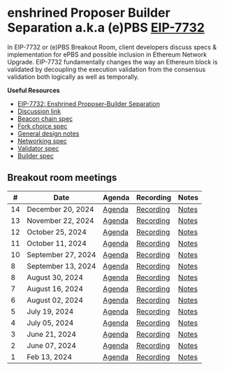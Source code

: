 # enshrined Proposer Builder Separation a.k.a (e)PBS [EIP-7732](https://eips.ethereum.org/EIPS/eip-7732)

In EIP-7732 or (e)PBS Breakout Room, client developers discuss specs & implementation for ePBS and possible inclusion in Ethereum Network Upgrade. EIP-7732 fundamentally changes the way an Ethereum block is validated by decoupling the execution validation from the consensus validation both logically as well as temporally.

**Useful Resources**
- [EIP-7732: Enshrined Proposer-Builder Separation](https://eips.ethereum.org/EIPS/eip-7732)
- [Discussion link](https://ethereum-magicians.org/t/eip-7732-enshrined-proposer-builder-separation-epbs/19634)
- [Beacon chain spec](https://github.com/potuz/consensus-specs/blob/f31929acd92efea3d3ac92ce7a8c6ea05bb2472c/specs/_features/epbs/beacon-chain.md)
- [Fork choice spec](https://github.com/potuz/consensus-specs/blob/f31929acd92efea3d3ac92ce7a8c6ea05bb2472c/specs/_features/epbs/fork-choice.md)
- [General design notes](https://github.com/potuz/consensus-specs/blob/f31929acd92efea3d3ac92ce7a8c6ea05bb2472c/specs/_features/epbs/design.md)
- [Networking spec](https://github.com/terencechain/consensus-specs/blob/6913f0d2bc116cb69420fb058e53e0da7c0cc03c/specs/_features/ePBS/p2p-interface.md)
- [Validator spec](https://github.com/terencechain/consensus-specs/blob/6913f0d2bc116cb69420fb058e53e0da7c0cc03c/specs/_features/ePBS/validator.md)
- [Builder spec](https://github.com/terencechain/consensus-specs/blob/6913f0d2bc116cb69420fb058e53e0da7c0cc03c/specs/_features/ePBS/builder.md)

## Breakout room meetings

| # | Date | Agenda | Recording | Notes |
| -- | --| -- | -- | -- |
|14| December 20, 2024 | [Agenda](https://github.com/ethereum/pm/issues/1222) | [Recording](https://youtu.be/a5k7dg_d42I) | [Notes](https://github.com/ethereum/pm/blob/master/Breakout-Room-Meetings/(e)PBS/Meeting%2014.md)|
|13| November 22, 2024 | [Agenda](https://github.com/ethereum/pm/issues/1198) | [Recording](https://youtu.be/v80-9dChohM) | [Notes](https://github.com/ethereum/pm/blob/master/Breakout-Room-Meetings/(e)PBS/Meeting%2013.md)|
|12| October 25, 2024 | [Agenda](https://github.com/ethereum/pm/issues/1188) | [Recording](https://youtu.be/fs6rNxHQ3f0) | [Notes](https://github.com/ethereum/pm/blob/master/Breakout-Room-Meetings/(e)PBS/Meeting%2012.md)|
|11| October 11, 2024 | [Agenda](https://github.com/ethereum/pm/issues/1173) | [Recording](https://youtu.be/Oo8c37ZfV3A) | [Notes](https://github.com/ethereum/pm/blob/master/Breakout-Room-Meetings/(e)PBS/Meeting%2011.md)|
|10| September 27, 2024 | [Agenda](https://github.com/ethereum/pm/issues/1157) | [Recording](https://youtu.be/s5Bx_CWf5yg) | [Notes](https://github.com/ethereum/pm/blob/master/Breakout-Room-Meetings/(e)PBS/Meeting%2010.md)|
|8| September 13, 2024 | [Agenda](https://github.com/ethereum/pm/issues/1150) | [Recording](https://youtu.be/2BUsiUnUZYc) | [Notes](https://github.com/ethereum/pm/blob/master/Breakout-Room-Meetings/(e)PBS/Meeting%2009.md)|
|8| August 30, 2024 | [Agenda](https://github.com/ethereum/pm/issues/1135) | [Recording](https://youtu.be/BZhYP-JRS7U) | [Notes](https://github.com/ethereum/pm/blob/master/Breakout-Room-Meetings/(e)PBS/Meeting%2008.md)|
|7| August 16, 2024 | [Agenda](https://github.com/ethereum/pm/issues/1133) | [Recording](https://youtu.be/fQx_UbaPX-E) | [Notes](https://github.com/ethereum/pm/blob/master/Breakout-Room-Meetings/(e)PBS/Meeting%2007.md)|
|6| August 02, 2024 | [Agenda](https://github.com/ethereum/pm/issues/1120) | [Recording](https://www.youtube.com/watch?v=Otxw1uXxFCI) | [Notes](https://github.com/ethereum/pm/blob/master/Breakout-Room-Meetings/(e)PBS/Meeting%2006.md)|
|5| July 19, 2024 | [Agenda](https://github.com/ethereum/pm/issues/1095) | [Recording](https://youtu.be/pFJMqk5zkPQ) | [Notes](https://github.com/ethereum/pm/blob/master/Breakout-Room-Meetings/(e)PBS/Meeting%2005.md)|
|4| July 05, 2024 | [Agenda](https://github.com/ethereum/pm/issues/1083) | [Recording](https://youtu.be/WC9XsungamU) | [Notes](https://github.com/ethereum/pm/blob/master/Breakout-Room-Meetings/(e)PBS/Meeting%2004.md)|
|3| June 21, 2024 | [Agenda](https://github.com/ethereum/pm/issues/1060) | [Recording](https://youtu.be/J1e5iUvcTDU) | [Notes](https://github.com/ethereum/pm/blob/master/Breakout-Room-Meetings/(e)PBS/Meeting%2003.md) |
|2| June 07, 2024 | [Agenda](https://github.com/ethereum/pm/issues/1060) | [Recording](https://youtu.be/w7Wa6oprEhQ) | [Notes](https://github.com/ethereum/pm/blob/master/Breakout-Room-Meetings/(e)PBS/Meeting%2002.md) |
|1| Feb 13, 2024 | [Agenda](https://github.com/ethereum/pm/issues/953) | [Recording](https://youtu.be/63juNVzd1P4) | [Notes](https://github.com/ethereum/pm/blob/master/Breakout-Room-Meetings/(e)PBS/Meeting%2001.md) |



